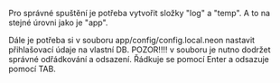 Pro správné spuštění je potřeba vytvořit složky "log" a "temp". A to na stejné úrovni jako je "app".

Dále je potřeba si v souboru app/config/config.local.neon 
nastavit přihlašovací údaje na vlastní DB. 
POZOR!!!! v souboru je nutno dodržet správné odřádkování a odsazení. Řádkuje se pomocí Enter a odsazuje pomocí TAB.